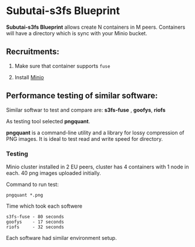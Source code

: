 # Subutai-s3fs Blueprint 

**Subutai-s3fs Blueprint** allows create N containers in M peers. Containers will have a directory which is sync with your Minio bucket.

## Recruitments:

1) Make sure that container supports `fuse`

2) Install [Minio](https://bazaar.subutai.io/products/1437)


## Performance testing of similar software:

Similar softwar to test and compare are: **s3fs-fuse** , **goofys**, **riofs**

As testing tool selected **pngquant**.

**pngquant** is a command-line utility and a library for lossy compression of PNG images. It is ideal to test read and write speed for directory.

### Testing 
Minio cluster installed in 2 EU peers, cluster has 4 containers with 1 node in each. 40 png images uploaded initially.

Command to run test:

```shell
pngquant *.png
```

Time which took each softwere

```
s3fs-fuse - 80 seconds
goofys    - 17 seconds
riofs     - 32 seconds
```

Each software had similar environment setup.

